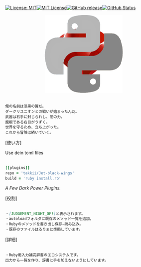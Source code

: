 [![License: MIT](https://img.shields.io/badge/License-MIT-yellow.svg)](https://opensource.org/licenses/MIT)[![MIT License](http://img.shields.io/badge/license-MIT-blue.svg?style=flat)](LICENSE)[![GitHub release](https://img.shields.io/github/release/takkii/Jet-black-wings.svg?style=flat)](GitHub)[![GitHub Status](https://img.shields.io/github/last-commit/takkii/Jet-black-wings.svg?style=flat)](GitHub)

<div align="center"><img src="https://github.com/takkii/Bignyanco/blob/master/images/python_ruby.gif" alt="PythonとRuby" title="logo"></div>

```markdown

俺の名前は漆黒の翼だ。
ダークリユニオンとの戦いが始まったんだ。
武器は右手に封じられし、闇の力。
魔眼である右目がうずく。
世界を守るため、立ち上がった。
これから冒険は続いていく。

```

[使い方]

Use dein toml files

```ruby

[[plugins]]
repo = 'takkii/Jet-black-wings'
build = 'ruby install.rb'

```

*A Few Dark Power Plugins.*

[役割]

```markdown

・[JUDGEMENT_NIGHT_OF!]と表示されます。
・autoloadフォルダに既存のメソッド一覧を追加。
・Rubyのメソッドを書き出し保存→読み込み。
・既存のファイルはるりまに準拠しています。

```

[詳細]

```markdown

・Ruby用入力補完辞書のエコシステムです。
出力から一覧を作り、辞書に手を加えないようにしています。

```
